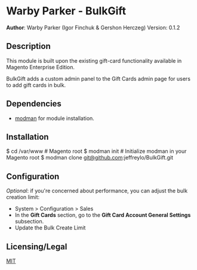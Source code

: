 # Warby Parker - BulkGift

**Author**: Warby Parker (Igor Finchuk & Gershon Herczeg)
Version: 0.1.2

## Description

This module is built upon the existing gift-card functionality available in Magento Enterprise Edition. 

BulkGift adds a custom admin panel to the Gift Cards admin page for users to add gift cards in bulk.

## Dependencies 

- [modman](https://github.com/colinmollenhour/modman) for module installation.

## Installation

  $ cd /var/www         # Magento root
  $ modman init         # Initialize modman in your Magento root
  $ modman clone git@github.com:jeffreylo/BulkGift.git

## Configuration

*Optional*: if you're concerned about performance, you can adjust the bulk creation limit:

- System > Configuration > Sales
- In the **Gift Cards** section, go to the **Gift Card Account General Settings** subsection.
- Update the Bulk Create Limit

## Licensing/Legal

[MIT](http://opensource.org/licenses/MIT)
